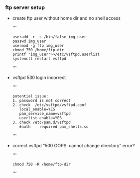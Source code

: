 

<h3>ftp server setup </h3>

<ul>
<li> create ftp user without home dir and no shell access </li>


'''

    useradd -r -s /bin/false img_user
    passwd img_user
    usermod -g ftp img_user
    chmod 750 /home/ftp-dir
    printf "img_user">>/etc/vsftpd.userlist
    systemctl restart vsftpd


'''


<li> vsftpd 530 login incorrect </li>


'''

    potential issue:
    1. password is not correct
    2. check  /etc/vsftpd/vsftpd.conf
       local_enable=YES  
       pam_service_name=vsftpd    
       userlist_enable=YES 
    3. check /etc/pam.d/vsftpd
       #auth    required pam_shells.so

'''

<li> correct vsftpd “500 OOPS: cannot change directory” error? </li>


'''

    chmod 750 -R /home/ftp-dir

'''
</ul>
